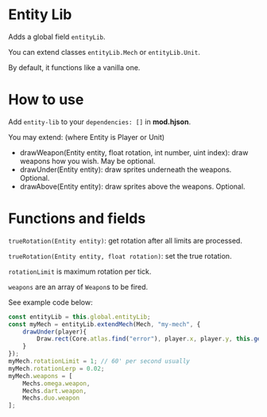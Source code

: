# Entity Lib

Adds a global field `entityLib`.

You can extend classes `entityLib.Mech` or `entityLib.Unit`.

By default, it functions like a vanilla one.

# How to use

Add `entity-lib` to your `dependencies: []` in **mod.hjson**.

You may extend: (where Entity is Player or Unit)

* drawWeapon(Entity entity, float rotation, int number, uint index): draw weapons how you wish. May be optional.
* drawUnder(Entity entity): draw sprites underneath the weapons. Optional.
* drawAbove(Entity entity): draw sprites above the weapons. Optional.


# Functions and fields

`trueRotation(Entity entity)`: get rotation after all limits are processed.

`trueRotation(Entity entity, float rotation)`: set the true rotation.

`rotationLimit` is maximum rotation per tick.

`weapons` are an array of `Weapon`s to be fired.

See example code below:
```js
const entityLib = this.global.entityLib;
const myMech = entityLib.extendMech(Mech, "my-mech", {
	drawUnder(player){
		Draw.rect(Core.atlas.find("error"), player.x, player.y, this.getTrueRotation());
	}
});
myMech.rotationLimit = 1; // 60' per second usually
myMech.rotationLerp = 0.02;
myMech.weapons = [
	Mechs.omega.weapon,
	Mechs.dart.weapon,
	Mechs.duo.weapon
];
```
